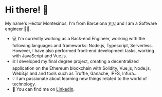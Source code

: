 # Hi there! :cowboy_hat_face:

My name's Héctor Montesinos, I'm from Barcelona :es: and I am a Software engineer :man_technologist:.

- :computer: I'm currently working as a Back-end Engineer, working with the following languages and frameworks: Node.js, Typescript, Serverless. However, I have also performed front-end development tasks, working with JavaScript and Vue.js.
- :chains: I developed my final degree project, creating a decentralized application on the Ethereum blockchain with Solidity, Vue.js, Node.js, Web3.js and and tools such as Truffle, Ganache, IPFS, Infura...
- :bulb: I am passionate about learning new things related to the world of technology.
- :link: You can find me on [LinkedIn](https://www.linkedin.com/in/hector-montesinos/).
